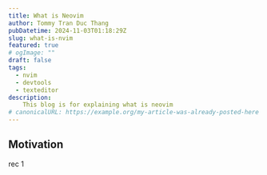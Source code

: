 ```yaml
---
title: What is Neovim
author: Tommy Tran Duc Thang
pubDatetime: 2024-11-03T01:18:29Z
slug: what-is-nvim
featured: true
# ogImage: ""
draft: false
tags:
  - nvim
  - devtools
  - texteditor
description:
    This blog is for explaining what is neovim
# canonicalURL: https://example.org/my-article-was-already-posted-here
---
```


## Motivation

rec 1
